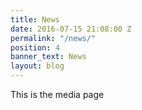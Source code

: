 ```yaml
---
title: News
date: 2016-07-15 21:08:00 Z
permalink: "/news/"
position: 4
banner_text: News
layout: blog
---
```


This is the media page
